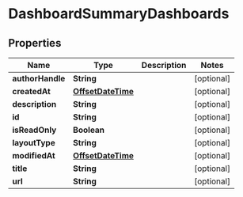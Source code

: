 

# DashboardSummaryDashboards

## Properties

Name | Type | Description | Notes
------------ | ------------- | ------------- | -------------
**authorHandle** | **String** |  |  [optional]
**createdAt** | [**OffsetDateTime**](OffsetDateTime.md) |  |  [optional]
**description** | **String** |  |  [optional]
**id** | **String** |  |  [optional]
**isReadOnly** | **Boolean** |  |  [optional]
**layoutType** | **String** |  |  [optional]
**modifiedAt** | [**OffsetDateTime**](OffsetDateTime.md) |  |  [optional]
**title** | **String** |  |  [optional]
**url** | **String** |  |  [optional]



